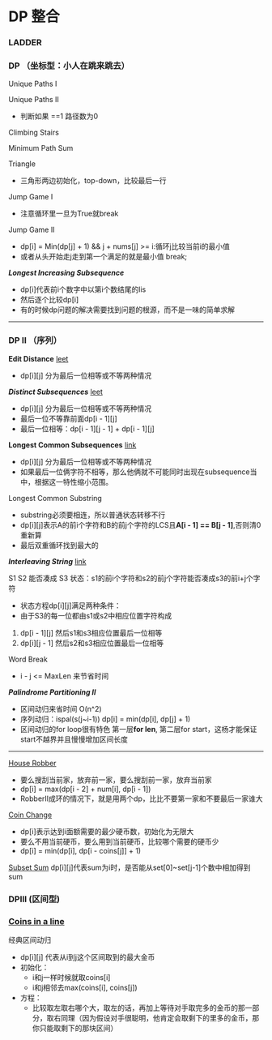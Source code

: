 # DP 整合


### LADDER

### DP （坐标型：小人在跳来跳去）

Unique Paths I

Unique Paths II
* 判断如果 ==1 路径数为0

Climbing Stairs

Minimum Path Sum

Triangle
* 三角形两边初始化，top-down，比较最后一行

Jump Game I
* 注意循环里一旦为True就break

Jump Game II
* dp[i] = Min(dp[j] + 1) && j + nums[j] >= i:循环j比较当前i的最小值
* 或者从头开始走j走到第一个满足的就是最小值 break;

***Longest Increasing Subsequence***
* dp[i]代表前i个数字中以第i个数结尾的lis
* 然后逐个比较dp[i]
* 有的时候dp问题的解决需要找到问题的根源，而不是一味的简单求解

---

### DP II （序列）
**Edit Distance** [leet](https://leetcode.com/problems/edit-distance/)
* dp[i][j] 分为最后一位相等或不等两种情况

***Distinct Subsequences*** [leet](https://leetcode.com/problems/distinct-subsequences/)
* dp[i][j] 分为最后一位相等或不等两种情况
* 最后一位不等靠前面dp[i - 1][j]
* 最后一位相等：dp[i - 1][j - 1] + dp[i - 1][j]

**Longest Common Subsequences** [link](https://gretchency.gitbooks.io/leetcode/content/longest_common_subsequence.html)
* dp[i][j] 分为最后一位相等或不等两种情况
* 如果最后一位俩字符不相等，那么他俩就不可能同时出现在subsequence当中，根据这一特性缩小范围。

Longest Common Substring
* substring必须要相连，所以普通状态转移不行
* dp[i][j]表示A的前i个字符和B的前j个字符的LCS且**A[i - 1] == B[j - 1]**,否则清0重新算
* 最后双重循环找到最大的

***Interleaving String*** [link](https://gretchency.gitbooks.io/leetcode/content/interleaving_string.html)

S1 S2 能否凑成 S3
状态：s1的前i个字符和s2的前j个字符能否凑成s3的前i+j个字符

* 状态方程dp[i][j]满足两种条件：
* 由于S3的每一位都由s1或s2中相应位置字符构成

1. dp[i - 1][j] 然后s1和s3相应位置最后一位相等
2. dp[i][j - 1] 然后s2和s3相应位置最后一位相等


Word Break
* i - j <= MaxLen 来节省时间

***Palindrome Partitioning II***
* 区间动归来省时间 O(n^2)
* 序列动归：ispal(s(j~i-1)) dp[i] = min(dp[i], dp[j] + 1)
* 区间动归的for loop很有特色 第一层**for len**, 第二层for start，这杨才能保证start不越界并且慢慢增加区间长度

---

[House Robber](https://gretchency.gitbooks.io/leetcode/content/house_robber.html)
* 要么搜刮当前家，放弃前一家，要么搜刮前一家，放弃当前家
 * dp[i] = max(dp[i - 2] + num[i], dp[i - 1])
* RobberII成环的情况下，就是用两个dp，比比不要第一家和不要最后一家谁大


[Coin Change](https://gretchency.gitbooks.io/leetcode/content/coin_change.html)
* dp[i]表示达到i面额需要的最少硬币数，初始化为无限大
* 要么不用当前硬币，要么用到当前硬币，比较哪个需要的硬币少
* dp[i] = min(dp[i], dp[i - coins[j]] + 1)

[Subset Sum](https://gretchency.gitbooks.io/leetcode/content/subset_sum.html)
dp[i][j]代表sum为i时，是否能从set[0]~set[j-1]个数中相加得到sum


### DPIII (区间型)



### [Coins in a line](https://gretchency.gitbooks.io/leetcode/content/coins_in_a_line.html)


经典区间动归
* dp[i][j] 代表从i到j这个区间取到的最大金币
* 初始化：
  * i和j一样时候就取coins[i]
  * i和j相邻去max(coins[i], coins[j])
* 方程：
  * 比较取左取右哪个大，取左的话，再加上等待对手取完多的金币的那一部分，取右同理（因为假设对手很聪明，他肯定会取剩下的里多的金币，那你只能取剩下的那块区间）
